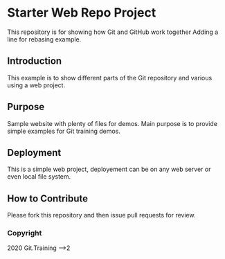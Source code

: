 # Starter Web Repo Project
This repository is for showing how Git and GitHub work together
Adding a line for rebasing example.

## Introduction
This example is to show different parts of the Git repository
and various using a web project.

## Purpose
Sample website with plenty of files for demos.  Main purpose is to
provide simple examples for Git training demos.

## Deployment
This is a simple web project, deployement can be on any web server or even local file system.

## How to Contribute
Please fork this repository and then issue pull requests for review.

### Copyright

2020 Git.Training -->2
